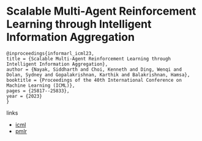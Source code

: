 # Scalable Multi-Agent Reinforcement Learning through Intelligent Information Aggregation

```
@inproceedings{informarl_icml23,
title = {Scalable Multi-Agent Reinforcement Learning through Intelligent Information Aggregation},
author = {Nayak, Siddharth and Choi, Kenneth and Ding, Wenqi and Dolan, Sydney and Gopalakrishnan, Karthik and Balakrishnan, Hamsa},
booktitle = {Proceedings of the 40th International Conference on Machine Learning (ICML)},
pages = {25817--25833},
year = {2023}
}
```

links
- [icml](https://icml.cc/Conferences/2023/Schedule?showEvent=24197)
- [pmlr](https://proceedings.mlr.press/v202/nayak23a.html)
